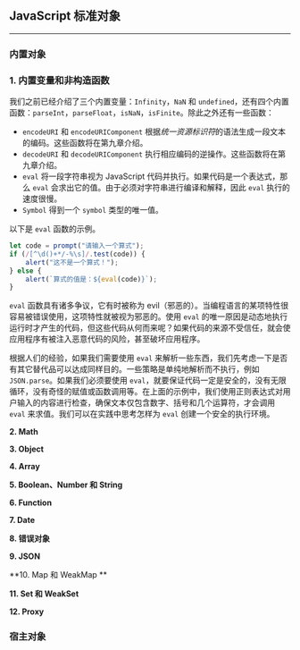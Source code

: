 ## JavaScript 标准对象

---

### 内置对象

### **1. 内置变量和非构造函数**

我们之前已经介绍了三个内置变量：`Infinity`，`NaN` 和 `undefined`，还有四个内置函数：`parseInt`，`parseFloat`，`isNaN`，`isFinite`。除此之外还有一些函数：

- `encodeURI` 和 `encodeURIComponent` 根据*统一资源标识符*的语法生成一段文本的编码。这些函数将在第九章介绍。
- `decodeURI` 和 `decodeURIComponent` 执行相应编码的逆操作。这些函数将在第九章介绍。
- `eval` 将一段字符串视为 JavaScript 代码并执行。如果代码是一个表达式，那么 `eval` 会求出它的值。由于必须对字符串进行编译和解释，因此 `eval` 执行的速度很慢。
- `Symbol` 得到一个 `symbol` 类型的唯一值。

以下是 `eval` 函数的示例。

```javascript
let code = prompt("请输入一个算式");
if (/[^\d()+*/-%\s]/.test(code)) {
    alert("这不是一个算式！");
} else {
    alert(`算式的值是：${eval(code)}`);
}
```

`eval` 函数具有诸多争议，它有时被称为 evil（邪恶的）。当编程语言的某项特性很容易被错误使用，这项特性就被视为邪恶的。使用 `eval` 的唯一原因是动态地执行运行时才产生的代码，但这些代码从何而来呢？如果代码的来源不受信任，就会使应用程序有被注入恶意代码的风险，甚至破坏应用程序。

根据人们的经验，如果我们需要使用 `eval` 来解析一些东西，我们先考虑一下是否有其它替代品可以达成同样目的。一些策略是单纯地解析而不执行，例如 `JSON.parse`。如果我们必须要使用 `eval`，就要保证代码一定是安全的，没有无限循环，没有奇怪的赋值或函数调用等。在上面的示例中，我们使用正则表达式对用户输入的内容进行检查，确保文本仅包含数字、括号和几个运算符，才会调用 `eval` 来求值。我们可以在实践中思考怎样为 `eval` 创建一个安全的执行环境。



**2. Math**



**3. Object**



**4. Array**



**5. Boolean、Number 和 String**



**6. Function**



**7. Date**



**8. 错误对象**





**9. JSON**



**10. Map 和 WeakMap **



**11. Set 和 WeakSet**



**12. Proxy**







### 宿主对象





